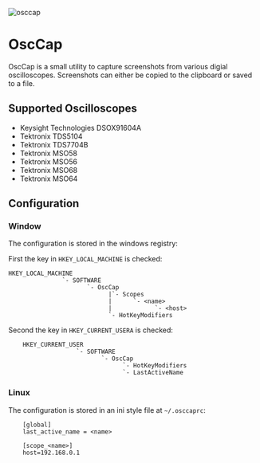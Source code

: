![osccap](osccap/data/osccap-64.png)

# OscCap
OscCap is a small utility to capture screenshots from various
digial oscilloscopes. Screenshots can either be copied to the
clipboard or saved to a file.

## Supported Oscilloscopes

* Keysight Technologies DSOX91604A
* Tektronix TDS5104
* Tektronix TDS7704B
* Tektronix MSO58
* Tektronix MSO56
* Tektronix MSO68
* Tektronix MSO64


## Configuration

### Window

The configuration is stored in the windows registry:

First the key in `HKEY_LOCAL_MACHINE` is checked:

```
HKEY_LOCAL_MACHINE
               `- SOFTWARE
                      `- OscCap
                            |`- Scopes
                            |      `- <name>
                            |            `- <host>
                            `- HotKeyModifiers
```


Second the key in `HKEY_CURRENT_USERA` is checked:

```
    HKEY_CURRENT_USER
                   `- SOFTWARE
                          `- OscCap
                                `- HotKeyModifiers
                                `- LastActiveName
```



### Linux

The configuration is stored in an ini style file at `~/.osccaprc`:

```
    [global]
    last_active_name = <name>
    
    [scope_<name>]
    host=192.168.0.1
```
